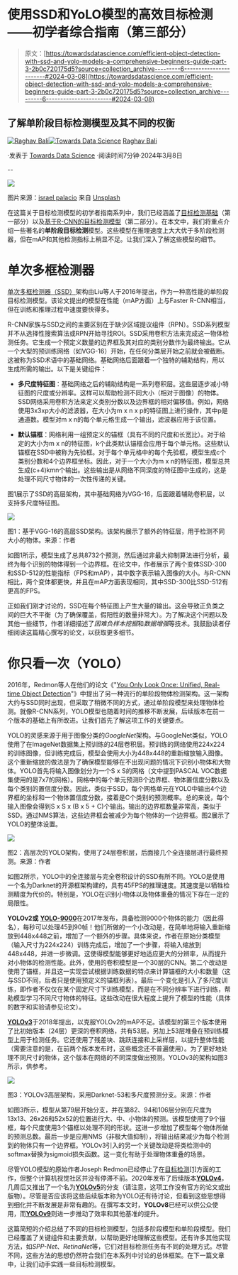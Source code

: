 # 使用SSD和YoLO模型的高效目标检测——初学者综合指南（第三部分）

> 原文：[https://towardsdatascience.com/efficient-object-detection-with-ssd-and-yolo-models-a-comprehensive-beginners-guide-part-3-2b0c720175d5?source=collection_archive---------6-----------------------#2024-03-08](https://towardsdatascience.com/efficient-object-detection-with-ssd-and-yolo-models-a-comprehensive-beginners-guide-part-3-2b0c720175d5?source=collection_archive---------6-----------------------#2024-03-08)

## 了解单阶段目标检测模型及其不同的权衡

[](https://medium.com/@Rghv_Bali?source=post_page---byline--2b0c720175d5--------------------------------)[![Raghav Bali](../Images/49fea68f38f59d0bc39dab484b55684f.png)](https://medium.com/@Rghv_Bali?source=post_page---byline--2b0c720175d5--------------------------------)[](https://towardsdatascience.com/?source=post_page---byline--2b0c720175d5--------------------------------)[![Towards Data Science](../Images/a6ff2676ffcc0c7aad8aaf1d79379785.png)](https://towardsdatascience.com/?source=post_page---byline--2b0c720175d5--------------------------------) [Raghav Bali](https://medium.com/@Rghv_Bali?source=post_page---byline--2b0c720175d5--------------------------------)

·发表于 [Towards Data Science](https://towardsdatascience.com/?source=post_page---byline--2b0c720175d5--------------------------------) ·阅读时间7分钟·2024年3月8日

--

![](../Images/f031581a744b78beb3abdfa159c88783.png)

图片来源：[israel palacio](https://unsplash.com/@othentikisra?utm_source=medium&utm_medium=referral) 来自 [Unsplash](https://unsplash.com/?utm_source=medium&utm_medium=referral)

在这篇关于目标检测模型的初学者指南系列中，我们已经涵盖了[目标检测基础](https://medium.com/towards-data-science/object-detection-basics-a-comprehensive-beginners-guide-part-1-f57380c89b78)（第一部分）以及[基于R-CNN的目标检测模型](https://medium.com/towards-data-science/exploring-object-detection-with-r-cnn-models-a-comprehensive-beginners-guide-part-2-685bc89775e2)（第二部分）。在本文中，我们将重点介绍一些著名的**单阶段目标检测**模型。这些模型在推理速度上大大优于多阶段检测器，但在mAP和其他检测指标上稍显不足。让我们深入了解这些模型的细节。

# 单次多框检测器

[单次多框检测器（SSD）](https://arxiv.org/abs/1512.02325)架构由Liu等人于2016年提出，作为一种高性能的单阶段目标检测模型。该论文提出的模型在性能（mAP方面）上与Faster R-CNN相当，但在训练和推理过程中速度要快得多。

R-CNN家族与SSD之间的主要区别在于缺少区域提议组件（RPN）。SSD系列模型并不从选择性搜索算法或RPN开始寻找ROI。SSD采用卷积方法来完成这一物体检测任务。它生成一个预定义数量的边界框及其对应的类别分数作为最终输出。它从一个大型的预训练网络（如VGG-16）开始，在任何分类层开始之前就会被截断。这被称为SSD术语中的基础网络。基础网络后面跟着一个独特的辅助结构，用以生成所需的输出。以下是关键组件：

+   **多尺度特征图**：基础网络之后的辅助结构是一系列卷积层。这些层逐步减小特征图的尺度或分辨率。这样可以帮助检测不同大小（相对于图像）的物体。SSD网络采用卷积方法来定义类别分数以及边界框的相对偏移值。例如，网络使用3x3xp大小的滤波器，在大小为m x n x p的特征图上进行操作，其中p是通道数。模型对m x n的每个单元格生成一个输出，滤波器应用于该位置。

+   **默认锚框**：网络利用一组预定义的锚框（具有不同的尺度和长宽比）。对于给定的大小为m x n的特征图，k个此类默认锚框会应用于每个单元格。这些默认锚框在SSD中被称为先验框。对于每个单元格中的每个先验框，模型生成c个类别分数和4个边界框坐标。因此，对于一个大小为m x n的特征图，模型总共生成(c+4)kmn个输出。这些输出是从网络不同深度的特征图中生成的，这是处理不同尺寸物体的一次性传递的关键。

图1展示了SSD的高层架构，其中基础网络为VGG-16，后面跟着辅助卷积层，以支持多尺度特征图。

![](../Images/afdbfbf6ad60cfa83db098c10e03447a.png)

图1：基于VGG-16的高层SSD架构。该架构展示了额外的特征层，用于检测不同大小的物体。来源：作者

如图1所示，模型生成了总共8732个预测，然后通过非最大抑制算法进行分析，最终为每个识别的物体得到一个边界框。在论文中，作者展示了两个变体SSD-300和SSD-512的性能指标（FPS和mAP），其中数字表示输入图像的大小。与R-CNN相比，两个变体都更快，并且在mAP方面表现相同，其中SSD-300比SSD-512有更高的FPS。

正如我们刚才讨论的，SSD在每个特征图上产生大量的输出。这会导致正负类之间的巨大不平衡（为了确保覆盖，假阳性的数量非常大）。为了解决这个问题以及其他一些细节，作者详细描述了*困难负样本挖掘*和*数据增强*等技术。我鼓励读者仔细阅读这篇精心撰写的论文，以获取更多细节。

# 你只看一次（YOLO）

2016年，Redmon等人在他们的论文《"[You Only Look Once: Unified, Real-time Object Detection](https://arxiv.org/abs/1506.02640)"》中提出了另一种流行的单阶段物体检测架构。这一架构大约与SSD同时出现，但采取了稍微不同的方式，通过单阶段模型来处理物体检测。就像R-CNN系列，YOLO模型也随着时间的推移不断发展，后续版本在前一个版本的基础上有所改进。让我们首先了解这项工作的关键要点。

YOLO的灵感来源于用于图像分类的*GoogleNet*架构。与GoogleNet类似，YOLO使用了在ImageNet数据集上预训练的24层卷积层。预训练的网络使用224x224的训练图像，但训练完成后，模型会使用大小为448x448的重新缩放输入图像。这个重新缩放的做法是为了确保模型能够在不出现问题的情况下识别小物体和大物体。YOLO首先将输入图像划分为一个S x S的网格（文中提到PASCAL VOC数据集使用的是7x7的网格）。网格中的每个单元预测B个边界框、物体置信度分数以及每个类别的置信度分数。因此，类似于SSD，每个网格单元在YOLO中输出4个边界框的坐标和一个物体置信度分数，接着是C个类别的预测概率。总的来说，每个输入图像会得到S x S x (B x 5 + C)个输出。输出的边界框数量非常高，类似于SSD。通过NMS算法，这些边界框会被减少为每个物体的一个边界框。图2展示了YOLO的整体设置。

![](../Images/a20edd4a61b6b4799bcf51e0411a7671.png)

图2：高层次的YOLO架构，使用了24层卷积层，后面接几个全连接层进行最终预测。来源：作者

如图2所示，YOLO中的全连接层与完全卷积设计的SSD有所不同。YOLO是使用一个名为Darknet的开源框架构建的，具有45FPS的推理速度。其速度是以牺牲检测精度为代价的。特别是，YOLO在识别小物体以及物体重叠的情况下存在一定的局限性。

**YOLOv2或** [**YOLO-9000**](https://arxiv.org/abs/1612.08242)在2017年发布，具备检测9000个物体的能力（因此得名），每秒可以处理45到90帧！他们所做的一个小改动是，在简单地将输入重新缩放到448x448之前，增加了一个额外的步骤。具体来说，作者在原始分类模型（输入尺寸为224x224）训练完成后，增加了一个步骤，将输入缩放到448x448，并进一步微调。这使得模型能够更好地适应更大的分辨率，从而提升对小物体的检测性能。此外，使用的卷积模型是一个30层的CNN。第二个改动是使用了锚框，并且这一实现尝试根据训练数据的特点来计算锚框的大小和数量（这与SSD不同，后者只是使用预定义的锚框列表）。最后一个变化是引入了多尺度训练，即作者不仅仅在某个固定尺寸下训练模型，而是在不同分辨率下进行训练，帮助模型学习不同尺寸物体的特征。这些改动在很大程度上提升了模型的性能（具体的数字和实验请参见论文）。

[**YOLOv3**](https://arxiv.org/abs/1804.02767)于2018年提出，以克服YOLOv2的mAP不足。该模型的第三个版本使用了比初始版本（24层）更深的卷积网络，共有53层。另加上53层堆叠在预训练模型上用于检测任务。它还使用了残差块、跳跃连接和上采样层，以提升整体性能（需要注意的是，在前两个版本发布时，这些概念还不普遍使用）。为了更好地处理不同尺寸的物体，这个版本在网络的不同深度做出预测。YOLOv3的架构如图3所示，供参考。

![](../Images/e5d4e94e1461ef845772d48dba43e195.png)

图3：YOLOv3高层架构，采用Darknet-53和多尺度预测分支。来源：作者

如图3所示，模型从第79层开始分支，并在第82、94和106层分别在尺度为13x13、26x26和52x52的位置进行大、中、小物体的预测。该模型使用了9个锚框，每个尺度使用3个锚框以处理不同的形状。这进一步增加了模型每个物体所做的预测总数。最后一步是应用NMS（非极大值抑制），将输出结果减少为每个检测到的物体只有一个边界框。YOLOv3引入的另一个关键改动是将类检测中的softmax替换为sigmoid损失函数。这一变化有助于处理物体重叠的场景。

尽管YOLO模型的原始作者Joseph Redmon已经停止了在[目标检测](https://twitter.com/pjreddie/status/1230523827446091776)[[1]](#_ftn1)方面的工作，但整个计算机视觉社区并没有停滞不前。2020年发布了后续版本[**YOLOv4**](https://arxiv.org/abs/2004.10934)，几周后又推出了一个名为[**YOLOv5**](https://github.com/ultralytics/yolov5)的分支（请注意，这项工作没有官方的论文或出版物）。尽管是否应该将这些后续版本称为YOLO还有待讨论，但看到这些思想得到细化并不断发展是非常有趣的。在撰写本文时，**YOLOv8**已经可以供公众使用，而[**YOLOv9**](https://arxiv.org/abs/2402.13616)则进一步推动了效率和其他基准的提升。

这篇简短的介绍总结了不同的目标检测模型，包括多阶段模型和单阶段模型。我们已经覆盖了关键组件和主要贡献，以帮助更好地理解这些模型。还有许多其他实现方法，如*SPP-Net*、*RetinaNet*等，它们对目标检测任务有不同的处理方式。尽管不同，这些方法的思想仍然符合我们在本系列中讨论的总体框架。在下一篇文章中，让我们动手实践一些目标检测模型。
